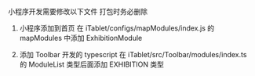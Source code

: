 小程序开发需要修改以下文件
打包时务必删除

1. 小程序添加到首页
   在 iTablet/configs/mapModules/index.js 的 mapModules 中添加 ExhibitionModule

2. 添加 Toolbar 开发的 typescript
   在 iTablet/src/Toolbar/modules/index.ts 的 ModuleList 类型后面添加 EXHIBITION 类型
